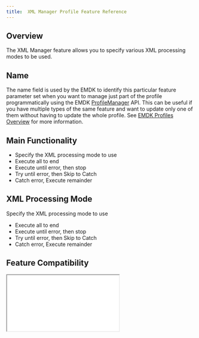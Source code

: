 ```yaml
---
title:  XML Manager Profile Feature Reference
---
```


## Overview

The XML Manager feature allows you to specify various XML processing modes to be used.  

## Name
The name field is used by the EMDK to identify this particular feature parameter set when you want to manage just part of the profile programmatically using the EMDK [ProfileManager](../../../api/core/ProfileManager) API. This can be useful if you have multiple types of the same feature and want to update only one of them without having to update the whole profile. See [EMDK Profiles Overview](../usingwizard) for more information.

## Main Functionality

* Specify the XML processing mode to use
 * Execute all to end
 * Execute until error, then stop
 * Try until error, then Skip to Catch
 * Catch error, Execute remainder


## XML Processing Mode
Specify the XML processing mode to use

* Execute all to end
* Execute until error, then stop
* Try until error, then Skip to Catch
* Catch error, Execute remainder

## Feature Compatibility
<iframe src="compare.html#mx=4.3&csp=XmlMgr&os=All&embed=true"></iframe> 



